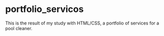 # portfolio_servicos
This is the result of my study with HTML/CSS, a portfolio of services for a pool cleaner.
